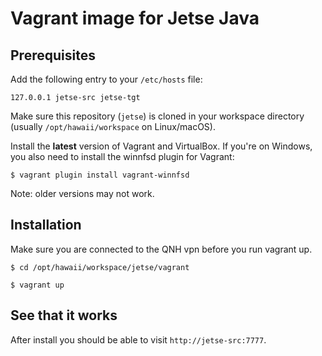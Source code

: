 # Vagrant image for Jetse Java

## Prerequisites

Add the following entry to your `/etc/hosts` file:

    127.0.0.1 jetse-src jetse-tgt

Make sure this repository (`jetse`) is cloned in your workspace directory (usually `/opt/hawaii/workspace` on Linux/macOS).

Install the **latest** version of Vagrant and VirtualBox. If you're on Windows, you also need to install the winnfsd plugin for Vagrant:
                              
    $ vagrant plugin install vagrant-winnfsd

Note: older versions may not work.

## Installation

Make sure you are connected to the QNH vpn before you run vagrant up.

    $ cd /opt/hawaii/workspace/jetse/vagrant
    
    $ vagrant up


## See that it works 
After install you should be able to visit `http://jetse-src:7777`. 
